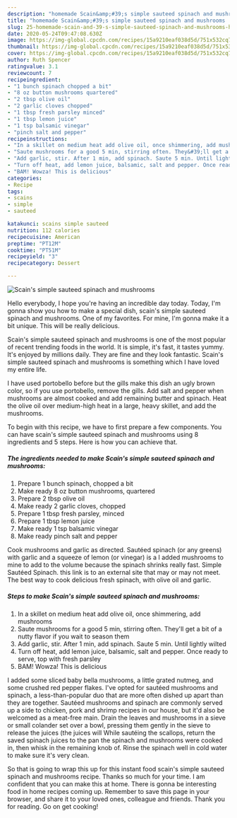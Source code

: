 ```yaml
---
description: "homemade Scain&amp;#39;s simple sauteed spinach and mushrooms | how to make easy Scain&amp;#39;s simple sauteed spinach and mushrooms"
title: "homemade Scain&amp;#39;s simple sauteed spinach and mushrooms | how to make easy Scain&amp;#39;s simple sauteed spinach and mushrooms"
slug: 25-homemade-scain-and-39-s-simple-sauteed-spinach-and-mushrooms-how-to-make-easy-scain-and-39-s-simple-sauteed-spinach-and-mushrooms
date: 2020-05-24T09:47:08.630Z
image: https://img-global.cpcdn.com/recipes/15a9210eaf038d5d/751x532cq70/scains-simple-sauteed-spinach-and-mushrooms-recipe-main-photo.jpg
thumbnail: https://img-global.cpcdn.com/recipes/15a9210eaf038d5d/751x532cq70/scains-simple-sauteed-spinach-and-mushrooms-recipe-main-photo.jpg
cover: https://img-global.cpcdn.com/recipes/15a9210eaf038d5d/751x532cq70/scains-simple-sauteed-spinach-and-mushrooms-recipe-main-photo.jpg
author: Ruth Spencer
ratingvalue: 3.1
reviewcount: 7
recipeingredient:
- "1 bunch spinach chopped a bit"
- "8 oz button mushrooms quartered"
- "2 tbsp olive oil"
- "2 garlic cloves chopped"
- "1 tbsp fresh parsley minced"
- "1 tbsp lemon juice"
- "1 tsp balsamic vinegar"
- "pinch salt and pepper"
recipeinstructions:
- "In a skillet on medium heat add olive oil, once shimmering, add mushrooms"
- "Saute mushrooms for a good 5 min, stirring often. They&#39;ll get a bit of a nutty flavor if you wait to season them"
- "Add garlic, stir. After 1 min, add spinach. Saute 5 min. Until lightly wilted"
- "Turn off heat, add lemon juice, balsamic, salt and pepper. Once ready to serve, top with fresh parsley"
- "BAM! Wowza! This is delicious"
categories:
- Recipe
tags:
- scains
- simple
- sauteed

katakunci: scains simple sauteed 
nutrition: 112 calories
recipecuisine: American
preptime: "PT12M"
cooktime: "PT51M"
recipeyield: "3"
recipecategory: Dessert

---
```



![Scain&#39;s simple sauteed spinach and mushrooms](https://img-global.cpcdn.com/recipes/15a9210eaf038d5d/751x532cq70/scains-simple-sauteed-spinach-and-mushrooms-recipe-main-photo.jpg)

Hello everybody, I hope you're having an incredible day today. Today, I'm gonna show you how to make a special dish, scain&#39;s simple sauteed spinach and mushrooms. One of my favorites. For mine, I'm gonna make it a bit unique. This will be really delicious.

Scain&#39;s simple sauteed spinach and mushrooms is one of the most popular of recent trending foods in the world. It is simple, it's fast, it tastes yummy. It's enjoyed by millions daily. They are fine and they look fantastic. Scain&#39;s simple sauteed spinach and mushrooms is something which I have loved my entire life.

I have used portobello before but the gills make this dish an ugly brown color, so if you use portobello, remove the gills. Add salt and pepper when mushrooms are almost cooked and add remaining butter and spinach. Heat the olive oil over medium-high heat in a large, heavy skillet, and add the mushrooms.


To begin with this recipe, we have to first prepare a few components. You can have scain&#39;s simple sauteed spinach and mushrooms using 8 ingredients and 5 steps. Here is how you can achieve that.

<!--inarticleads1-->

##### The ingredients needed to make Scain&#39;s simple sauteed spinach and mushrooms:

1. Prepare 1 bunch spinach, chopped a bit
1. Make ready 8 oz button mushrooms, quartered
1. Prepare 2 tbsp olive oil
1. Make ready 2 garlic cloves, chopped
1. Prepare 1 tbsp fresh parsley, minced
1. Prepare 1 tbsp lemon juice
1. Make ready 1 tsp balsamic vinegar
1. Make ready pinch salt and pepper


Cook mushrooms and garlic as directed. Sautéed spinach (or any greens) with garlic and a squeeze of lemon (or vinegar) is a I added mushrooms to mine to add to the volume because the spinach shrinks really fast. Simple Sautéed Spinach. this link is to an external site that may or may not meet. The best way to cook delicious fresh spinach, with olive oil and garlic. 

<!--inarticleads2-->

##### Steps to make Scain&#39;s simple sauteed spinach and mushrooms:

1. In a skillet on medium heat add olive oil, once shimmering, add mushrooms
1. Saute mushrooms for a good 5 min, stirring often. They&#39;ll get a bit of a nutty flavor if you wait to season them
1. Add garlic, stir. After 1 min, add spinach. Saute 5 min. Until lightly wilted
1. Turn off heat, add lemon juice, balsamic, salt and pepper. Once ready to serve, top with fresh parsley
1. BAM! Wowza! This is delicious


I added some sliced baby bella mushrooms, a little grated nutmeg, and some crushed red pepper flakes. I&#39;ve opted for sautéed mushrooms and spinach, a less-than-popular duo that are more often dished up apart than they are together. Sautéed mushrooms and spinach are commonly served up a side to chicken, pork and shrimp recipes in our house, but it&#39;d also be welcomed as a meat-free main. Drain the leaves and mushrooms in a sieve or small colander set over a bowl, pressing them gently in the sieve to release the juices (the juices will While sautéing the scallops, return the saved spinach juices to the pan the spinach and mushrooms were cooked in, then whisk in the remaining knob of. Rinse the spinach well in cold water to make sure it&#39;s very clean. 

So that is going to wrap this up for this instant food scain&#39;s simple sauteed spinach and mushrooms recipe. Thanks so much for your time. I am confident that you can make this at home. There is gonna be interesting food in home recipes coming up. Remember to save this page in your browser, and share it to your loved ones, colleague and friends. Thank you for reading. Go on get cooking!
